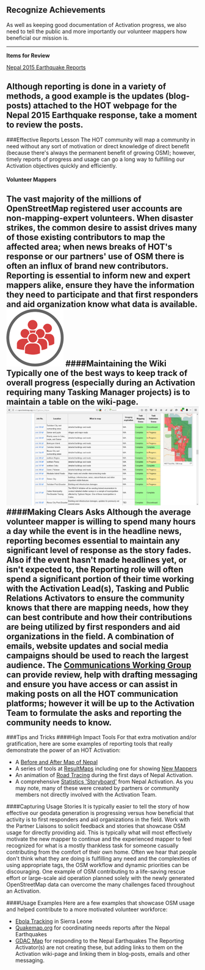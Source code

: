 ## Recognize Achievements

As well as keeping good documentation of Activation progress, we also need to tell the public and more importantly our volunteer mappers how beneficial our mission is.

---
**Items for Review**

[Nepal 2015 Earthquake Reports](https://hotosm.org/projects/nepal_2015_earthquake_response)

Although reporting is done in a variety of methods, a good example is the updates (blog-posts) attached to the HOT webpage for the Nepal 2015 Earthquake response, take a moment to review the posts.
---

###Effective Reports Lesson
The HOT community will map a community in need without any sort of motivation or direct knowledge of direct benefit (because there's always the permanent benefit of growing OSM); however, timely reports of progress and usage can go a long way to fulfilling our Activation objectives quickly and efficiently.

#### Volunteer Mappers
The vast majority of the millions of OpenStreetMap registered user accounts are non-mapping-expert volunteers. When disaster strikes, the common desire to assist drives many of those existing contributors to map the affected area; when news breaks of HOT's response or our partners' use of OSM there is often an influx of brand new contributors. Reporting is essential to inform new and expert mappers alike, ensure they have the information they need to participate and that first responders and aid organization know what data is available.
![](WorkingGroups.jpg)
####Maintaining the Wiki
Typically one of the best ways to keep track of overall progress (especially during an Activation requiring many Tasking Manager projects) is to maintain a table on the wiki-page.
![](ProjectTable.png)
####Making Clears Asks
Although the average volunteer mapper is willing to spend many hours a day while the event is in the headline news, reporting becomes essential to maintain any significant level of response as the story fades. Also if the event hasn't made headlines yet, or isn't expected to, the Reporting role will often spend a significant portion of their time working with the Activation Lead(s), Tasking and Public Relations Activators to ensure the community knows that there are mapping needs, how they can best contribute and how their contributions are being utilized by first responders and aid organizations in the field. A combination of emails, website updates and social media campaigns should be used to reach the largest audience. The [Communications Working Group](http://hotosm.org/working-groups/communications) can provide review, help with drafting messaging and ensure you have access or can assist in making posts on all the HOT communication platforms; however it will be up to the Activation Team to formulate the asks and reporting the community needs to know.
---
###Tips and Tricks
####High Impact Tools
For that extra motivation and/or gratification, here are some examples of reporting tools that really demonstrate the power of an HOT Activation:
* A [Before and After Map of Nepal](http://pierzen.dev.openstreetmap.org/hot/leaflet/OSM-Compare-before-after.html#11/27.7665/85.4345)
* A series of tools at [ResultMaps](http://resultmaps.neis-one.org/) including one for showing [New Mappers](http://resultmaps.neis-one.org/newestosm?zoom=9&lat=27.92779&lon=85.18661&layers=0B0TTT)
* An animation of [Road Tracing](https://www.mapbox.com/blog/nepal-earthquake-animation/) during the first days of Nepal Activation.
* A comprehensive [Statistics 'Storyboard'](http://osm.townsendjennings.com/nepal/) from Nepal Activation.
As you may note, many of these were created by partners or community members not directly involved with the Activation Team.

####Capturing Usage Stories
It is typically easier to tell the story of how effective our geodata generation is progressing versus how beneficial that activity is to first responders and aid organizations in the field. Work with the Partner Liaisons to solicit feedback and stories that showcase OSM usage for directly providing aid. This is typically what will most effectively motivate the new mapper to continue and the experienced mapper to feel recognized for what is a mostly thankless task for someone casually contributing from the comfort of their own home. Often we hear that people don't think what they are doing is fulfilling any need and the complexities of using appropriate tags, the OSM workflow and dynamic priorities can be discouraging. One example of OSM contributing to a life-saving rescue effort or large-scale aid operation planned solely with the newly generated OpenStreetMap data can overcome the many challenges faced throughout an Activation.

####Usage Examples
Here are a few examples that showcase OSM usage and helped contribute to a more motivated volunteer workforce:
* [Ebola Tracking](http://umap.openstreetmap.fr/en/map/ebola-e-tracking-in-sierra-leone-liberia-and-guine_12522#7/6.474/-10.789) in Sierra Leone
* [Quakemap.org](http://quakemap.org/) for coordinating needs reports after the Nepal Earthquakes
* [GDAC Map](https://unosat.maps.arcgis.com/apps/webappviewer/index.html?id=b9f9da798f364cd6a6e68fc20f5475eb) for responding to the Nepal Earthquakes
The Reporting Activator(s) are not creating these, but adding links to them on the Activation wiki-page and linking them in blog-posts, emails and other messaging.

